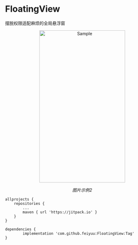 # FloatingView
摆脱权限适配麻烦的全局悬浮窗
<p align="center">
	<img src="https://github.com/feiyuu/FloatingView/blob/master/untitled.gif" alt="Sample"  width="280" height="498">
	<p align="center">
		<em>图片示例2</em>
	</p>
</p>

	allprojects {
		repositories {
			...
			maven { url 'https://jitpack.io' }
		}
	}

	dependencies {
	        implementation 'com.github.feiyuu:FloatingView:Tag'
	}
